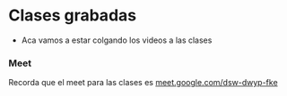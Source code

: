 # Clases grabadas

* Aca vamos a estar colgando los videos a las clases


### Meet
Recorda que el meet para las clases es [meet.google.com/dsw-dwyp-fke](meet.google.com/dsw-dwyp-fke)